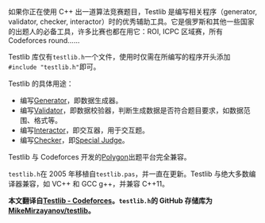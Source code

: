 如果你正在使用 C++ 出一道算法竞赛题目，Testlib 是编写相关程序（generator, validator, checker, interactor）时的优秀辅助工具。它是俄罗斯和其他一些国家的出题人的必备工具，许多比赛也都在用它：ROI, ICPC 区域赛，所有 Codeforces round……

Testlib 库仅有`testlib.h`一个文件，使用时仅需在所编写的程序开头添加`#include "testlib.h"`即可。

Testlib 的具体用途：

-   编写[Generator](./generator.md)，即数据生成器。
-   编写[Validator](./validator.md)，即数据校验器，判断生成数据是否符合题目要求，如数据范围、格式等。
-   编写[Interactor](./interactor.md)，即交互器，用于交互题。
-   编写[Checker](./checker.md)，即[Special Judge](/intro/spj/)。

Testlib 与 Codeforces 开发的[Polygon](https://polygon.codeforces.com/)出题平台完全兼容。

`testlib.h`在 2005 年移植自`testlib.pas`，并一直在更新。Testlib 与绝大多数编译器兼容，如 VC++ 和 GCC g++，并兼容 C++11。

**本文翻译自[Testlib - Codeforces](https://codeforces.com/testlib)。`testlib.h`的 GitHub 存储库为[MikeMirzayanov/testlib](https://github.com/MikeMirzayanov/testlib)。**
